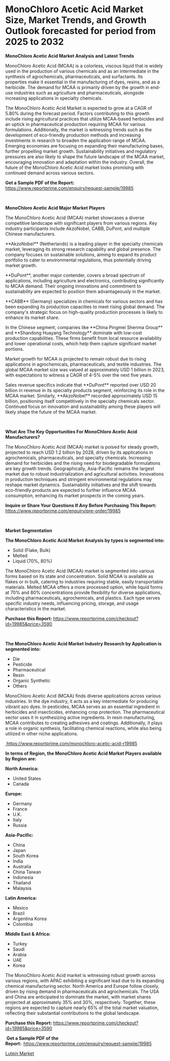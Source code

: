 <p><h1>MonoChloro Acetic Acid Market Size, Market Trends, and Growth Outlook forecasted for period from 2025 to 2032</h1></p><p><strong>MonoChloro Acetic Acid Market Analysis and Latest Trends</strong></p>
<p><p>MonoChloro Acetic Acid (MCAA) is a colorless, viscous liquid that is widely used in the production of various chemicals and as an intermediate in the synthesis of agrochemicals, pharmaceuticals, and surfactants. Its properties make it essential in the manufacturing of dyes, resins, and as a herbicide. The demand for MCAA is primarily driven by the growth in end-use industries such as agriculture and pharmaceuticals, alongside increasing applications in specialty chemicals.</p><p>The MonoChloro Acetic Acid Market is expected to grow at a CAGR of 5.80% during the forecast period. Factors contributing to this growth include rising agricultural practices that utilize MCAA-based herbicides and an uptick in pharmaceutical production requiring MCAA for various formulations. Additionally, the market is witnessing trends such as the development of eco-friendly production methods and increasing investments in research to broaden the application range of MCAA. Emerging economies are focusing on expanding their manufacturing bases, further propelling market growth. Sustainability initiatives and regulatory pressures are also likely to shape the future landscape of the MCAA market, encouraging innovation and adaptation within the industry. Overall, the future of the MonoChloro Acetic Acid market looks promising with continued demand across various sectors.</p></p>
<p><strong>Get a Sample PDF of the Report:&nbsp;</strong> <a href="https://www.reportprime.com/enquiry/request-sample/19985?utm_campaign=3461&utm_medium=2&utm_source=Github&utm_content=ia&utm_term=18032025&utm_id=monochloro-acetic-acid">https://www.reportprime.com/enquiry/request-sample/19985</a></p>
<p>&nbsp;</p>
<p><strong>MonoChloro Acetic Acid Major Market Players</strong></p>
<p><p>The MonoChloro Acetic Acid (MCAA) market showcases a diverse competitive landscape with significant players from various regions. Key industry participants include AkzoNobel, CABB, DuPont, and multiple Chinese manufacturers.</p><p>**AkzoNobel** (Netherlands) is a leading player in the specialty chemicals market, leveraging its strong research capability and global presence. The company focuses on sustainable solutions, aiming to expand its product portfolio to cater to environmental regulations, thus potentially driving market growth.</p><p>**DuPont**, another major contender, covers a broad spectrum of applications, including agriculture and electronics, contributing significantly to MCAA demand. Their ongoing innovations and commitment to sustainability are expected to position them advantageously in the market.</p><p>**CABB** (Germany) specializes in chemicals for various sectors and has been expanding its production capacities to meet rising global demand. The company's strategic focus on high-quality production processes is likely to enhance its market share.</p><p>In the Chinese segment, companies like **China Pingmei Shenma Group** and **Shandong Huayang Technology** dominate with low-cost production capabilities. These firms benefit from local resource availability and lower operational costs, which help them capture significant market portions.</p><p>Market growth for MCAA is projected to remain robust due to rising applications in agrochemicals, pharmaceuticals, and textile industries. The global MCAA market size was valued at approximately USD 1 billion in 2023, with expectations to witness a CAGR of 4-5% over the next five years. </p><p>Sales revenue specifics indicate that **DuPont** reported over USD 20 billion in revenue in its specialty products segment, reinforcing its role in the MCAA market. Similarly, **AkzoNobel** recorded approximately USD 15 billion, positioning itself competitively in the specialty chemicals sector. Continued focus on innovation and sustainability among these players will likely shape the future of the MCAA market.</p></p>
<p>&nbsp;</p>
<p><strong>What Are The Key Opportunities For MonoChloro Acetic Acid Manufacturers?</strong></p>
<p><p>The MonoChloro Acetic Acid (MCAA) market is poised for steady growth, projected to reach USD 1.2 billion by 2028, driven by its applications in agrochemicals, pharmaceuticals, and specialty chemicals. Increasing demand for herbicides and the rising need for biodegradable formulations are key growth trends. Geographically, Asia-Pacific remains the largest market due to robust industrialization and agricultural activities. Innovations in production techniques and stringent environmental regulations may reshape market dynamics. Sustainability initiatives and the shift towards eco-friendly products are expected to further influence MCAA consumption, enhancing its market prospects in the coming years.</p></p>
<p><strong>Inquire or Share Your Questions If Any Before Purchasing This Report:</strong> <a href="https://www.reportprime.com/enquiry/pre-order/19985?utm_campaign=3461&utm_medium=2&utm_source=Github&utm_content=ia&utm_term=18032025&utm_id=monochloro-acetic-acid">https://www.reportprime.com/enquiry/pre-order/19985</a></p>
<p>&nbsp;</p>
<p><strong>Market Segmentation</strong></p>
<p><strong>The MonoChloro Acetic Acid Market Analysis by types is segmented into:</strong></p>
<p><ul><li>Solid (Flake, Bulk)</li><li>Melted</li><li>Liquid (70%, 80%)</li></ul></p>
<p><p>The MonoChloro Acetic Acid (MCAA) market is segmented into various forms based on its state and concentration. Solid MCAA is available as flakes or in bulk, catering to industries requiring stable, easily transportable materials. Melted MCAA offers a more processed option, while liquid forms at 70% and 80% concentrations provide flexibility for diverse applications, including pharmaceuticals, agrochemicals, and plastics. Each type serves specific industry needs, influencing pricing, storage, and usage characteristics in the market.</p></p>
<p><strong>Purchase this Report:&nbsp;</strong><a href="https://www.reportprime.com/checkout?id=19985&price=3590&utm_campaign=3461&utm_medium=2&utm_source=Github&utm_content=ia&utm_term=18032025&utm_id=monochloro-acetic-acid">https://www.reportprime.com/checkout?id=19985&price=3590</a></p>
<p>&nbsp;</p>
<p><strong>The MonoChloro Acetic Acid Market Industry Research by Application is segmented into:</strong></p>
<p><ul><li>Die</li><li>Pesticide</li><li>Pharmaceutical</li><li>Resin</li><li>Organic Synthetic</li><li>Others</li></ul></p>
<p><p>MonoChloro Acetic Acid (MCAA) finds diverse applications across various industries. In the dye industry, it acts as a key intermediate for producing vibrant azo dyes. In pesticides, MCAA serves as an essential ingredient in herbicides and insecticides, enhancing crop protection. The pharmaceutical sector uses it in synthesizing active ingredients. In resin manufacturing, MCAA contributes to creating adhesives and coatings. Additionally, it plays a role in organic synthesis, facilitating chemical reactions, while also being utilized in other niche applications.</p></p>
<p><a href="https://www.reportprime.com/monochloro-acetic-acid-r19985?utm_campaign=3461&utm_medium=2&utm_source=Github&utm_content=ia&utm_term=18032025&utm_id=monochloro-acetic-acid">&nbsp;https://www.reportprime.com/monochloro-acetic-acid-r19985</a></p>
<p><strong>In terms of Region, the MonoChloro Acetic Acid Market Players available by Region are:</strong></p>
<p>
    <p> <strong> North America: </strong>
        <ul>
            <li>United States</li>
            <li>Canada</li>
        </ul>
        </p> 
    <p> <strong> Europe: </strong>
        <ul>
            <li>Germany</li>
            <li>France</li>
            <li>U.K.</li>
            <li>Italy</li>
            <li>Russia</li>
        </ul>
        </p> 
    <p> <strong> Asia-Pacific: </strong>
        <ul>
            <li>China</li>
            <li>Japan</li>
            <li>South Korea</li>
            <li>India</li>
            <li>Australia</li>
            <li>China Taiwan</li>
            <li>Indonesia</li>
            <li>Thailand</li>
            <li>Malaysia</li>
        </ul>
        </p> 
    <p> <strong> Latin America: </strong>
        <ul>
            <li>Mexico</li>
            <li>Brazil</li>
            <li>Argentina Korea</li>
            <li>Colombia</li>
        </ul>
        </p> 
    <p> <strong> Middle East & Africa: </strong>
        <ul>
            <li>Turkey</li>
            <li>Saudi</li>
            <li>Arabia</li>
            <li>UAE</li>
            <li>Korea</li>
        </ul>
    </p>
    </p>
<p><p>The MonoChloro Acetic Acid market is witnessing robust growth across various regions, with APAC exhibiting a significant lead due to its expanding chemical manufacturing sector. North America and Europe follow closely, driven by rising demand in pharmaceuticals and agrochemicals. The USA and China are anticipated to dominate the market, with market shares projected at approximately 35% and 30%, respectively. Together, these regions are expected to capture nearly 65% of the total market valuation, reflecting their substantial contributions to the global landscape.</p></p>
<p><strong>Purchase this Report: </strong><a href="https://www.reportprime.com/checkout?id=19985&price=3590&utm_campaign=3461&utm_medium=2&utm_source=Github&utm_content=ia&utm_term=18032025&utm_id=monochloro-acetic-acid">https://www.reportprime.com/checkout?id=19985&price=3590</a></p>
<p>&nbsp;<strong>Get a Sample PDF of the Report:&nbsp;&nbsp;</strong><a href="https://www.reportprime.com/enquiry/request-sample/19985?utm_campaign=3461&utm_medium=2&utm_source=Github&utm_content=ia&utm_term=18032025&utm_id=monochloro-acetic-acid">https://www.reportprime.com/enquiry/request-sample/19985</a></p>
<p><strong></strong></p>
<p><p><a href="https://github.com/mudgeadamsvx/Market-Research-Report-List-1/blob/main/lutein-market.md?utm_campaign=3461&utm_medium=2&utm_source=Github&utm_content=ia&utm_term=18032025&utm_id=monochloro-acetic-acid">Lutein Market</a></p></p>